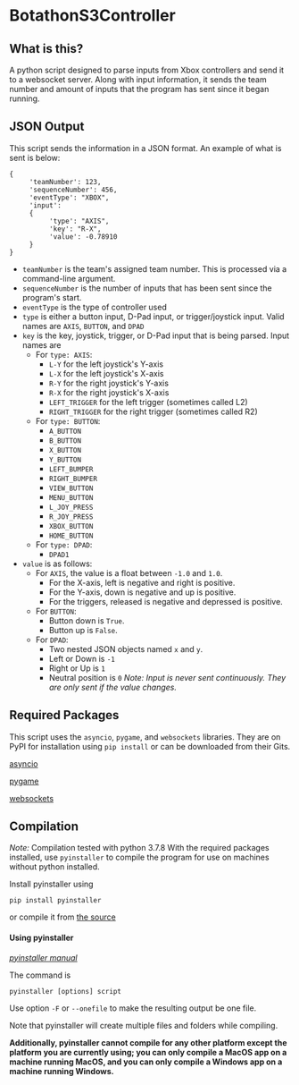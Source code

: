 # BotathonS3Controller
## What is this?
A python script designed to parse inputs from Xbox controllers and send it to a websocket server. Along with input information, it sends the team number and amount of inputs that the program has sent since it began running.

## JSON Output
This script sends the information in a JSON format. An example of what is sent is below:
```
{
     'teamNumber': 123,
     'sequenceNumber': 456,
     'eventType': "XBOX",
     'input':
     {
          'type': "AXIS",
          'key': "R-X",
          'value': -0.78910
     }
}
```

* `teamNumber` is the team's assigned team number. This is processed via a command-line argument.
* `sequenceNumber` is the number of inputs that has been sent since the program's start.
* `eventType` is the type of controller used
* `type` is either a button input, D-Pad input, or trigger/joystick input. Valid names are `AXIS`, `BUTTON`, and `DPAD`
* `key` is the key, joystick, trigger, or D-Pad input that is being parsed. Input names are
     * For `type: AXIS`:
          * `L-Y` for the left joystick's Y-axis
          * `L-X` for the left joystick's X-axis
          * `R-Y` for the right joystick's Y-axis
          * `R-X` for the right joystick's X-axis
          * `LEFT_TRIGGER` for the left trigger (sometimes called L2)
          * `RIGHT_TRIGGER` for the right trigger (sometimes called R2)
     * For `type: BUTTON`: 
          * `A_BUTTON`
          * `B_BUTTON`
          * `X_BUTTON`
          * `Y_BUTTON`
          * `LEFT_BUMPER`
          * `RIGHT_BUMPER`
          * `VIEW_BUTTON`
          * `MENU_BUTTON`
          * `L_JOY_PRESS`
          * `R_JOY_PRESS`
          * `XBOX_BUTTON`
          * `HOME_BUTTON`
     * For `type: DPAD`:
          * `DPAD1` 
* `value` is as follows:
     * For `AXIS`, the value is a float between `-1.0` and `1.0`.
          *  For the X-axis, left is negative and right is positive.
          *  For the Y-axis, down is negative and up is positive.
          *  For the triggers, released is negative and depressed is positive.
     *  For `BUTTON`:
          *   Button down is `True`.
          *   Button up is `False`.
     * For `DPAD`:
          *   Two nested JSON objects named `x` and `y`.
          *   Left or Down is `-1`
          *   Right or Up is `1`
          *   Neutral position is `0`
_Note: Input is never sent continuously. They are only sent if the value changes._

## Required Packages
This script uses the `asyncio`, `pygame`, and `websockets` libraries. They are on PyPI for installation using `pip install` or can be downloaded from their Gits.

[asyncio](https://github.com/python/cpython/tree/3.10/Lib/asyncio/)

[pygame](https://github.com/pygame/pygame)

[websockets](https://github.com/aaugustin/websockets)

## Compilation
_Note:_ Compilation tested with python 3.7.8
With the required packages installed, use `pyinstaller` to compile the program for use on machines without python installed.

Install pyinstaller using
```
pip install pyinstaller
```
or compile it from [the source](https://github.com/pyinstaller/pyinstaller)

#### Using pyinstaller
_[pyinstaller manual](https://pyinstaller.readthedocs.io/en/latest/usage.html)_

The command is
```
pyinstaller [options] script
```
Use option `-F` or `--onefile` to make the resulting output be one file.

Note that pyinstaller will create multiple files and folders while compiling.

__Additionally, pyinstaller cannot compile for any other platform except the platform you are currently using; you can only compile a MacOS app on a machine running MacOS, and you can only compile a Windows app on a machine running Windows.__
